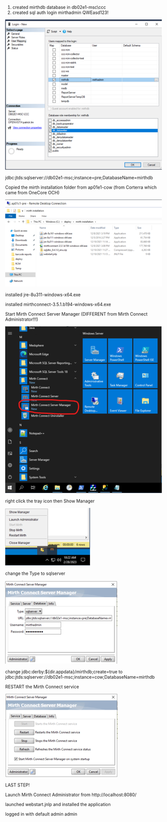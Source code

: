 1. created mirthdb database in db02e1-msc\ccc
2. created sql auth login mirthadmin QWEasd123!

![image.png](/.attachments/image-2637a308-816d-4e8d-86b9-b2d7754f7af7.png)

jdbc:jtds:sqlserver://db02e1-msc;instance=pre;DatabaseName=mirthdb

Copied the mirth installation folder from ap01e1-cow (from Corterra which came from OneCore OCH)

![image.png](/.attachments/image-38e0ae4a-eb33-485c-a67d-f161c2c7a9fe.png)

installed jre-8u311-windows-x64.exe

installed mirthconnect-3.5.1.b194-windows-x64.exe

Start Mirth Connect Server Manager (DIFFERENT from Mirth Connect Administrator!!!)

![image.png](/.attachments/image-7e8b48be-793f-46a0-bc4a-148bab13e6de.png)

right click the tray icon then Show Manager

![image.png](/.attachments/image-3c220408-8691-4d9c-89e1-d14ed8a22639.png)

change the Type to sqlserver

![image.png](/.attachments/image-8090400a-95ff-4002-a087-de62403853d4.png)

change jdbc:derby:${dir.appdata}/mirthdb;create=true to jdbc:jtds:sqlserver://db02e1-msc;instance=cow;DatabaseName=mirthdb

RESTART the Mirth Connect service

![image.png](/.attachments/image-4f93bd5c-eec0-481a-bfee-e951fcd21009.png)

LAST STEP!

Launch Mirth Connect Administrator from http://localhost:8080/ 

launched webstart.jnlp and installed the application

logged in with default admin admin
